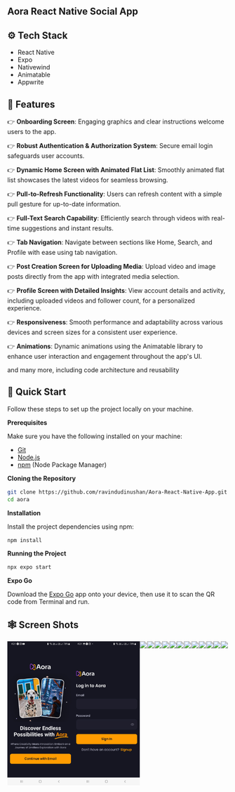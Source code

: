 ## Aora React Native Social App

## <a name="tech-stack">⚙️ Tech Stack</a>

- React Native
- Expo
- Nativewind
- Animatable
- Appwrite

## <a name="features">🔋 Features</a>

👉 **Onboarding Screen**: Engaging graphics and clear instructions welcome users to the app.

👉 **Robust Authentication & Authorization System**: Secure email login safeguards user accounts.

👉 **Dynamic Home Screen with Animated Flat List**: Smoothly animated flat list showcases the latest videos for seamless browsing.

👉 **Pull-to-Refresh Functionality**: Users can refresh content with a simple pull gesture for up-to-date information.

👉 **Full-Text Search Capability**: Efficiently search through videos with real-time suggestions and instant results.

👉 **Tab Navigation**: Navigate between sections like Home, Search, and Profile with ease using tab navigation.

👉 **Post Creation Screen for Uploading Media**: Upload video and image posts directly from the app with integrated media selection.

👉 **Profile Screen with Detailed Insights**: View account details and activity, including uploaded videos and follower count, for a personalized experience.

👉 **Responsiveness**: Smooth performance and adaptability across various devices and screen sizes for a consistent user experience.

👉 **Animations**: Dynamic animations using the Animatable library to enhance user interaction and engagement throughout the app's UI.

and many more, including code architecture and reusability 

## <a name="quick-start">🤸 Quick Start</a>

Follow these steps to set up the project locally on your machine.

**Prerequisites**

Make sure you have the following installed on your machine:

- [Git](https://git-scm.com/)
- [Node.js](https://nodejs.org/en)
- [npm](https://www.npmjs.com/) (Node Package Manager)

**Cloning the Repository**

```bash
git clone https://github.com/ravindudinushan/Aora-React-Native-App.git
cd aora
```
**Installation**

Install the project dependencies using npm:

```bash
npm install
```

**Running the Project**

```bash
npx expo start
```

**Expo Go**

Download the [Expo Go](https://expo.dev/go) app onto your device, then use it to scan the QR code from Terminal and run.

## 🕸️ Screen Shots</a>
<div style="display: flex; flex-direction: 'row';">
<img src="./aora/screenshots/1.jpg" width=30%>
<img src="./aora/screenshots/2.jpg" width=30%>
<img src="./chatgpt-clone-react-native/screenshots/3.png" width=30%>
<img src="./chatgpt-clone-react-native/screenshots/4.png" width=30%>
<img src="./chatgpt-clone-react-native/screenshots/5.png" width=30%>
<img src="./chatgpt-clone-react-native/screenshots/6.png" width=30%>
<img src="./chatgpt-clone-react-native/screenshots/7.png" width=30%>
<img src="./chatgpt-clone-react-native/screenshots/8.png" width=30%>
<img src="./chatgpt-clone-react-native/screenshots/9.png" width=30%>
<img src="./chatgpt-clone-react-native/screenshots/10.png" width=30%>
<img src="./chatgpt-clone-react-native/screenshots/11.png" width=30%>
<img src="./chatgpt-clone-react-native/screenshots/12.png" width=30%>
<img src="./chatgpt-clone-react-native/screenshots/13.png" width=30%>
<img src="./chatgpt-clone-react-native/screenshots/14.png" width=30%>
</div>